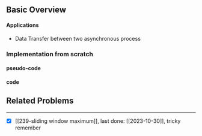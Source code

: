 ## Basic Overview

#### Applications
- Data Transfer between two asynchronous process

### Implementation from scratch
#### pseudo-code

#### code

## Related Problems
---
- [x] [[239-sliding window maximum]], last done: [[2023-10-30]], tricky remember

